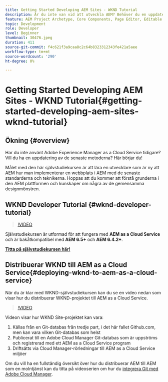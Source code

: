 ```yaml
---
title: Getting Started Developing AEM Sites - WKND Tutorial
description: Är du inte van vid att utveckla AEM? Behöver du en uppdatering av bästa praxis? Här börjar du! Målet med den här självstudiekursen är att lära en utvecklare som är ny att AEM hur man implementerar en webbplats i AEM med de senaste standarderna och teknikerna.
feature: AEM Project Archetype, Core Components, Page Editor, Editable Templates
topic: Development
role: Developer
level: Beginner
thumbnail: 30476.jpeg
duration: 411
source-git-commit: f4c621f3a9caa8c2c64b8323312343fe421a5aee
workflow-type: tm+mt
source-wordcount: '290'
ht-degree: 0%

---
```



# Getting Started Developing AEM Sites - WKND Tutorial{#getting-started-developing-aem-sites-wknd-tutorial}

## Ökning {#overview}

Har du inte använt Adobe Experience Manager as a Cloud Service tidigare? Vill du ha en uppdatering av de senaste metoderna? Här börjar du!

Målet med den här självstudiekursen är att lära en utvecklare som är ny att AEM hur man implementerar en webbplats i AEM med de senaste standarderna och teknikerna. Hoppas att du kommer att förstå grunderna i den AEM plattformen och kunskaper om några av de gemensamma designmönstren.

## WKND Developer Tutorial {#wknd-developer-tutorial}

>[!VIDEO](https://video.tv.adobe.com/v/30476?quality=12&learn=on)

Självstudiekursen är utformad för att fungera med **AEM as a Cloud Service** och är bakåtkompatibel med **AEM 6.5+** och **AEM 6.4.2+**.

**[Titta på självstudiekursen här!](https://experienceleague.adobe.com/docs/experience-manager-learn/getting-started-wknd-tutorial-develop/overview.html)**

## Distribuerar WKND till AEM as a Cloud Service{#deploying-wknd-to-aem-as-a-cloud-service}

När du är klar med WKND-självstudiekursen kan du se en video nedan som visar hur du distribuerar WKND-projektet till AEM as a Cloud Service.

>[!VIDEO](https://video.tv.adobe.com/v/30191?quality=12&learn=on)

Videon visar hur WKND Site-projektet kan vara:

1. Källas från en Git-databas från tredje part, i det här fallet Github.com, men kan vara vilken Git-databas som helst
2. Publicerat till en Adobe Cloud Manager Git-databas som är uppströms och registrerad med ett AEM as a Cloud Service program
3. Driftsätts via Cloud Manager-rörledningar till AEM as a Cloud Service miljöer

Om du vill ha en fullständig översikt över hur du distribuerar AEM till AEM som en molntjänst kan du titta på videoserien om hur du [integrera Git med Adobe Cloud Manager](https://docs.adobe.com/content/help/en/experience-manager-cloud-manager/using/managing-code/setup-cloud-manager-git-integration.html).
